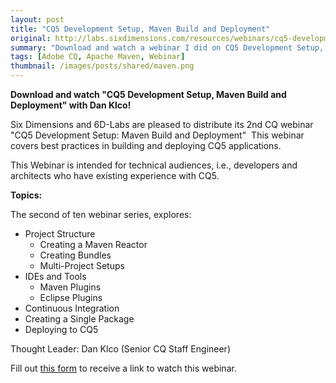 ```yaml
---
layout: post
title: "CQ5 Development Setup, Maven Build and Deployment"
original: http://labs.sixdimensions.com/resources/webinars/cq5-development-setup-maven-build-and-deployment
summary: "Download and watch a webinar I did on CQ5 Development Setup, Maven Build and Deployment"
tags: [Adobe CQ, Apache Maven, Webinar]
thumbnail: /images/posts/shared/maven.png
---
```


**Download and watch "CQ5 Development Setup, Maven Build and Deployment" with Dan Klco!**

Six Dimensions and 6D-Labs are pleased to distribute its 2nd CQ webinar "CQ5 Development Setup: Maven Build and Deployment"&nbsp; This webinar covers best practices in building and deploying CQ5 applications.

This Webinar is intended for technical audiences, i.e., developers and architects who have existing experience with CQ5.

**Topics:**

The second of ten webinar series, explores:

*   Project Structure 
    *   Creating a Maven Reactor
    *   Creating Bundles
    *   Multi-Project Setups
*   IDEs and Tools 
    *   Maven Plugins
    *   Eclipse Plugins
*   Continuous Integration
*   Creating a Single Package
*   Deploying to CQ5

Thought Leader: Dan Klco (Senior CQ Staff Engineer)

Fill out [this form][2] to receive a link to watch this webinar.

 [1]: http://labs.sixdimensions.com/sites/default/files/images/CQ-Logo.png  
 [2]: http://labs.sixdimensions.com/resources/webinars/cq5-development-setup-maven-build-and-deployment  
